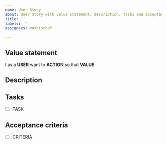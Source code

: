 ```yaml
---
name: User Story
about: User Story with value statement, description, tasks and acceptance criteria
title: ''
labels: ''
assignees: maxbischof

---
```


## Value statement
I as a **USER**
want to **ACTION**
so that **VALUE**

## Description

## Tasks
* [ ] TASK

## Acceptance criteria
* [ ] CRITERIA
